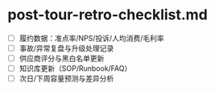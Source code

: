 # post-tour-retro-checklist.md

- [ ] 履约数据：准点率/NPS/投诉/人均消费/毛利率
- [ ] 事故/异常复盘与升级处理记录
- [ ] 供应商评分与黑白名单更新
- [ ] 知识库更新（SOP/Runbook/FAQ）
- [ ] 次日/下周容量预测与差异分析
